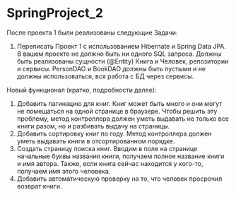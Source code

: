 # SpringProject_2
После проекта 1 были реализованы следующие Задачи: 
1) Переписать Проект 1 с использованием Hibernate и Spring Data JPA. В вашем
проекте не должно быть ни одного SQL запроса. Должны быть реализованы
сущности (@Entity) Книга и Человек, репозитории и сервисы. PersonDAO и
BookDAO должны быть пустыми и не должны использоваться, вся работа с БД
через сервисы.

Новый функционал (кратко, подробности далее):
1) Добавить пагинацию для книг.
Книг может быть много и они могут не помещаться на одной странице в
браузере. Чтобы решить эту проблему, метод контроллера должен уметь
выдавать не только все книги разом, но и разбивать выдачу на страницы.
2) Добавить сортировку книг по году. Метод контроллера должен уметь
выдавать книги в отсортированном порядке.
3) Создать страницу поиска книг. Вводим в поле на странице начальные буквы
названия книги, получаем полное название книги и имя автора. Также, если
книга сейчас находится у кого-то, получаем имя этого человека.
4) Добавить автоматическую проверку на то, что человек просрочил возврат
книги.
